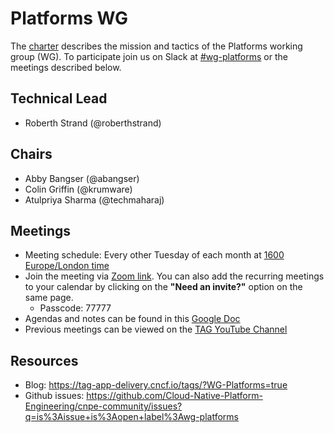 # Platforms WG

The [charter](./charter) describes the mission and tactics of the Platforms working group (WG).
To participate join us on Slack at
[#wg-platforms](https://cloud-native.slack.com/archives/C020RHD43BP)
or the meetings described below.

<!-- To register for updates and to "Join" the group, please also consider joining the [TAG App Delivery CNCF Community Group](https://community.cncf.io/tag-app-delivery/) -->

## Technical Lead

* Roberth Strand (@roberthstrand)

## Chairs

* Abby Bangser (@abangser)
* Colin Griffin (@krumware)
* Atulpriya Sharma (@techmaharaj)

## Meetings

* Meeting schedule: Every other Tuesday of each month at [1600 Europe/London time](https://www.timeanddate.com/worldclock/converter.html?iso=20240514T150000&p1=136)
* Join the meeting via [Zoom link](https://zoom-lfx.platform.linuxfoundation.org/meeting/95319413756?password=a945340e-f322-437f-9653-cbf3f05ada69). You can also add the recurring meetings to your calendar by clicking on the **"Need an invite?"** option on the same page.
  * Passcode: 77777
* Agendas and notes can be found in this [Google Doc](https://docs.google.com/document/d/1_smeS9-j-SuHJi0VXjx4g9xiD2-tgqhnlwf5oSMDQgg)
* Previous meetings can be viewed on the [TAG YouTube Channel](https://www.youtube.com/watch?v=eZYSQnsWRco&list=PLjNzvzqUSpxKH8X7wNfYZtkH_ARSeeQH0)

## Resources

* Blog: https://tag-app-delivery.cncf.io/tags/?WG-Platforms=true
* Github issues: https://github.com/Cloud-Native-Platform-Engineering/cnpe-community/issues?q=is%3Aissue+is%3Aopen+label%3Awg-platforms
